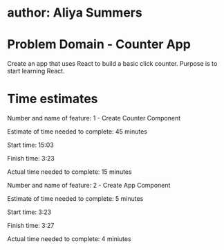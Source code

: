 # author: Aliya Summers

# Problem Domain - Counter App
Create an app that uses React to build a basic click counter. Purpose is to start learning React.


# Time estimates
Number and name of feature: 1 - Create Counter Component

Estimate of time needed to complete: 45 minutes

Start time: 15:03

Finish time: 3:23

Actual time needed to complete: 15 minutes


Number and name of feature: 2 - Create App Component

Estimate of time needed to complete: 5 minutes

Start time: 3:23

Finish time: 3:27

Actual time needed to complete: 4 miniutes
